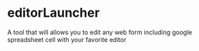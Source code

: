 # editorLauncher
A tool that will allows you to edit any web form including google spreadsheet cell with your favorite editor
